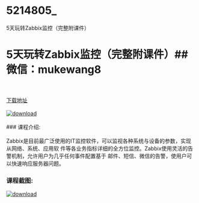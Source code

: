 # 5214805_
5天玩转Zabbix监控（完整附课件）
# 5天玩转Zabbix监控（完整附课件）## 微信：mukewang8
<br/></br>[下载地址](http://www.36tz.cn/article/5214805 "下载地址")
<br/></br>[![download](http://36tz.cn/muke_img/2020_08_1-29-300x231.png "下载地址")](http://www.36tz.cn/article/5214805 "下载地址")
<br/></br>### 课程介绍:<br/></br>Zabbix是目前最广泛使用的IT监控软件，可以监视各种系统与设备的参数，实现从网络、系统、应用软 件等各业务指标详细的全方位监控。Zabbix使用灵活的告警机制，允许用户为几乎任何事件配置基于 邮件、短信、微信的告警，使用户可以快速响应服务器问题。

### 课程截图:
[![download](http://36tz.cn/muke_img/2020_08_2-27.png "下载地址")](http://www.36tz.cn/article/5214805 "下载地址")
